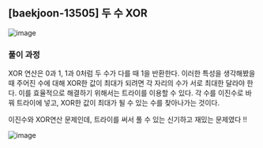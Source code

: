 ## [baekjoon-13505] 두 수 XOR

![image](https://user-images.githubusercontent.com/22045163/103462635-f1e2a780-4d69-11eb-81dc-046de3907843.png)

### 풀이 과정

XOR 연산은 0과 1, 1과 0처럼 두 수가 다를 때 1을 반환한다. 이러한 특성을 생각해봤을 때 
주어진 수에 대해 XOR한 값이 최대가 되려면 각 자리의 수가 서로 최대한 달라야 한다.
이를 효율적으로 해결하기 위해서는 트라이를 이용할 수 있다. 각 수를 이진수로 바꿔 트라이에 넣고, 
XOR한 값이 최대가 될 수 있는 수를 찾아나가는 것이다.

이진수와 XOR연산 문제인데, 트라이를 써서 풀 수 있는 신기하고 재밌는 문제였다 !!

![image](https://user-images.githubusercontent.com/22045163/103462660-163e8400-4d6a-11eb-8ca6-54962c87ca0b.png)
